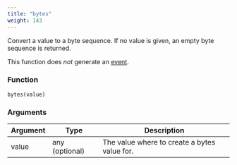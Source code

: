 ```yaml
---
title: "bytes"
weight: 143
---
```


Convert a value to a byte sequence. If no value is given, an empty byte sequence is returned.

This function does *not* generate an [event](../../overview/events).

### Function

`bytes(value)`

### Arguments

Argument | Type | Description
-------- | ---- | -----------
value | any (optional) | The value where to create a bytes value for.
